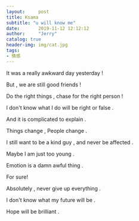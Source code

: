 ```yaml
---
layout:     post
title: Ksama
subtitle: "u will know me"
date:       2019-11-12 12:12:12
author:     "Jerry"
catalog: true
header-img: img/cat.jpg
tags:
- 情感
---
```




It was a really awkward day yesterday !

But , we are still good friends !

Do the right things , chase for the right person !

I don't know what I do will be right or false .

And it is complicated to explain .

Things change , People change . 

I still want to be a kind guy , and never be affected . 

Maybe I am just too young . 

Emotion is a damn awful thing . 

For sure!

Absolutely , never give up everything .

I don't know what my future will be . 

Hope will be brilliant .

